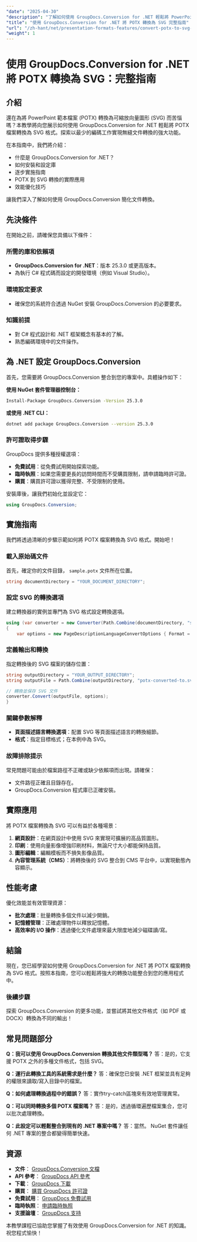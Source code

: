 ```yaml
---
"date": "2025-04-30"
"description": "了解如何使用 GroupDocs.Conversion for .NET 輕鬆將 PowerPoint 範本檔案 (POTX) 轉換為可縮放向量圖形 (SVG)。請遵循這份全面的指南。"
"title": "使用 GroupDocs.Conversion for .NET 將 POTX 轉換為 SVG 完整指南"
"url": "/zh-hant/net/presentation-formats-features/convert-potx-to-svg-groupdocs-conversion-net/"
"weight": 1
---
```


# 使用 GroupDocs.Conversion for .NET 將 POTX 轉換為 SVG：完整指南

## 介紹

還在為將 PowerPoint 範本檔案 (POTX) 轉換為可縮放向量圖形 (SVG) 而苦惱嗎？本教學將向您展示如何使用 GroupDocs.Conversion for .NET 輕鬆將 POTX 檔案轉換為 SVG 格式。探索以最少的編碼工作實現無縫文件轉換的強大功能。

在本指南中，我們將介紹：
- 什麼是 GroupDocs.Conversion for .NET？
- 如何安裝和設定庫
- 逐步實施指南
- POTX 到 SVG 轉換的實際應用
- 效能優化技巧

讓我們深入了解如何使用 GroupDocs.Conversion 簡化文件轉換。

## 先決條件

在開始之前，請確保您具備以下條件：

### 所需的庫和依賴項
- **GroupDocs.Conversion for .NET**：版本 25.3.0 或更高版本。
- 為執行 C# 程式碼而設定的開發環境（例如 Visual Studio）。

### 環境設定要求
- 確保您的系統符合透過 NuGet 安裝 GroupDocs.Conversion 的必要要求。

### 知識前提
- 對 C# 程式設計和 .NET 框架概念有基本的了解。
- 熟悉編碼環境中的文件操作。

## 為 .NET 設定 GroupDocs.Conversion

首先，您需要將 GroupDocs.Conversion 整合到您的專案中。具體操作如下：

**使用 NuGet 套件管理器控制台：**

```bash
Install-Package GroupDocs.Conversion -Version 25.3.0
```

**或使用 .NET CLI：**

```bash
dotnet add package GroupDocs.Conversion --version 25.3.0
```

### 許可證取得步驟

GroupDocs 提供多種授權選項：
- **免費試用**：從免費試用開始探索功能。
- **臨時執照**：如果您需要更長的訪問時間而不受購買限制，請申請臨時許可證。
- **購買**：購買許可證以獲得完整、不受限制的使用。

安裝庫後，讓我們初始化並設定它：

```csharp
using GroupDocs.Conversion;
```

## 實施指南

我們將透過清晰的步驟示範如何將 POTX 檔案轉換為 SVG 格式。開始吧！

### 載入原始碼文件

首先，確定你的文件目錄， `sample.potx` 文件所在位置。

```csharp
string documentDirectory = "YOUR_DOCUMENT_DIRECTORY";
```

### 設定 SVG 的轉換選項

建立轉換器的實例並專門為 SVG 格式設定轉換選項。

```csharp
using (var converter = new Converter(Path.Combine(documentDirectory, "sample.potx")))
{
    var options = new PageDescriptionLanguageConvertOptions { Format = GroupDocs.Conversion.FileTypes.PageDescriptionLanguageFileType.Svg };
```

### 定義輸出和轉換

指定轉換後的 SVG 檔案的儲存位置：

```csharp
string outputDirectory = "YOUR_OUTPUT_DIRECTORY";
string outputFile = Path.Combine(outputDirectory, "potx-converted-to.svg");

// 轉換並保存 SVG 文件
converter.Convert(outputFile, options);
}
```

### 關鍵參數解釋

- **頁面描述語言轉換選項**：配置 SVG 等頁面描述語言的轉換細節。
- **格式**：指定目標格式；在本例中為 SVG。

### 故障排除提示

常見問題可能由於檔案路徑不正確或缺少依賴項而出現。請確保：
- 文件路徑正確且目錄存在。
- GroupDocs.Conversion 程式庫已正確安裝。

## 實際應用

將 POTX 檔案轉換為 SVG 可以有益於各種場景：
1. **網頁設計**：在網頁設計中使用 SVG 來實現可擴展的高品質圖形。
2. **印刷**：使用向量影像增強印刷材料，無論尺寸大小都能保持品質。
3. **圖形編輯**：編輯模板而不損失影像品質。
4. **內容管理系統（CMS）**：將轉換後的 SVG 整合到 CMS 平台中，以實現動態內容顯示。

## 性能考慮

優化效能並有效管理資源：
- **批次處理**：批量轉換多個文件以減少開銷。
- **記憶體管理**：正確處理物件以釋放記憶體。
- **高效率的 I/O 操作**：透過優化文件處理來最大限度地減少磁碟讀/寫。

## 結論

現在，您已經學習如何使用 GroupDocs.Conversion for .NET 將 POTX 檔案轉換為 SVG 格式。按照本指南，您可以輕鬆將強大的轉換功能整合到您的應用程式中。

### 後續步驟

探索 GroupDocs.Conversion 的更多功能，並嘗試將其他文件格式（如 PDF 或 DOCX）轉換為不同的輸出！

## 常見問題部分

**Q：我可以使用 GroupDocs.Conversion 轉換其他文件類型嗎？**
答：是的，它支援 POTX 之外的多種文件格式，包括 SVG。

**Q：運行此轉換工具的系統需求是什麼？**
答：確保您已安裝 .NET 框架並具有足夠的權限來讀取/寫入目錄中的檔案。

**Q：如何處理轉換過程中的錯誤？**
答：實作try-catch區塊來有效地管理異常。

**Q：可以同時轉換多個 POTX 檔案嗎？**
答：是的，透過循環遍歷檔案集合，您可以批次處理轉換。

**Q：此設定可以輕鬆整合到現有的 .NET 專案中嗎？**
答：當然。 NuGet 套件讓任何 .NET 專案的整合都變得簡單快速。

## 資源
- **文件**： [GroupDocs.Conversion 文檔](https://docs.groupdocs.com/conversion/net/)
- **API 參考**： [GroupDocs API 參考](https://reference.groupdocs.com/conversion/net/)
- **下載**： [GroupDocs 下載](https://releases.groupdocs.com/conversion/net/)
- **購買**： [購買 GroupDocs 許可證](https://purchase.groupdocs.com/buy)
- **免費試用**： [GroupDocs 免費試用](https://releases.groupdocs.com/conversion/net/)
- **臨時執照**： [申請臨時執照](https://purchase.groupdocs.com/temporary-license/)
- **支援論壇**： [GroupDocs 支持](https://forum.groupdocs.com/c/conversion/10)

本教學課程已協助您掌握了有效使用 GroupDocs.Conversion for .NET 的知識。祝您程式愉快！